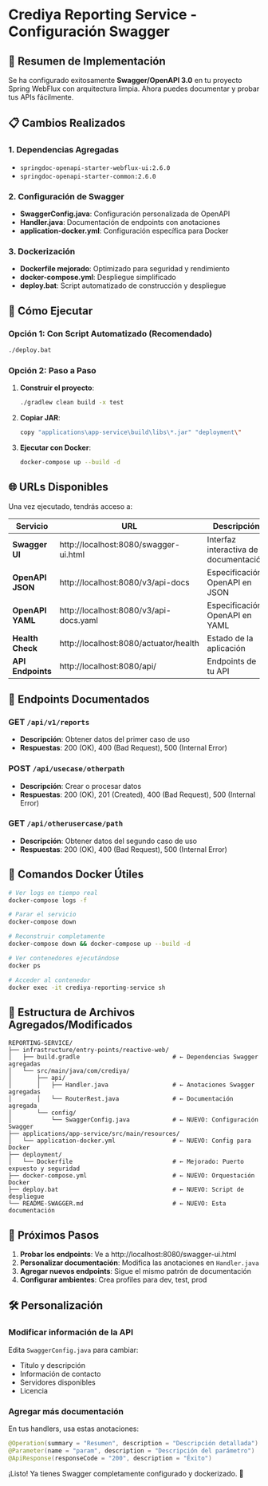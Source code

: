 # Crediya Reporting Service - Configuración Swagger

## 🚀 Resumen de Implementación

Se ha configurado exitosamente **Swagger/OpenAPI 3.0** en tu proyecto Spring WebFlux con arquitectura limpia. Ahora puedes documentar y probar tus APIs fácilmente.

## 📋 Cambios Realizados

### 1. Dependencias Agregadas
- `springdoc-openapi-starter-webflux-ui:2.6.0`
- `springdoc-openapi-starter-common:2.6.0`

### 2. Configuración de Swagger
- **SwaggerConfig.java**: Configuración personalizada de OpenAPI
- **Handler.java**: Documentación de endpoints con anotaciones
- **application-docker.yml**: Configuración específica para Docker

### 3. Dockerización
- **Dockerfile mejorado**: Optimizado para seguridad y rendimiento
- **docker-compose.yml**: Despliegue simplificado
- **deploy.bat**: Script automatizado de construcción y despliegue

## 🔧 Cómo Ejecutar

### Opción 1: Con Script Automatizado (Recomendado)
```bash
./deploy.bat
```

### Opción 2: Paso a Paso
1. **Construir el proyecto**:
   ```bash
   ./gradlew clean build -x test
   ```

2. **Copiar JAR**:
   ```bash
   copy "applications\app-service\build\libs\*.jar" "deployment\"
   ```

3. **Ejecutar con Docker**:
   ```bash
   docker-compose up --build -d
   ```

## 🌐 URLs Disponibles

Una vez ejecutado, tendrás acceso a:

| Servicio | URL | Descripción |
|----------|-----|-------------|
| **Swagger UI** | http://localhost:8080/swagger-ui.html | Interfaz interactiva de documentación |
| **OpenAPI JSON** | http://localhost:8080/v3/api-docs | Especificación OpenAPI en JSON |
| **OpenAPI YAML** | http://localhost:8080/v3/api-docs.yaml | Especificación OpenAPI en YAML |
| **Health Check** | http://localhost:8080/actuator/health | Estado de la aplicación |
| **API Endpoints** | http://localhost:8080/api/ | Endpoints de tu API |

## 📄 Endpoints Documentados

### GET `/api/v1/reports`
- **Descripción**: Obtener datos del primer caso de uso
- **Respuestas**: 200 (OK), 400 (Bad Request), 500 (Internal Error)

### POST `/api/usecase/otherpath`
- **Descripción**: Crear o procesar datos
- **Respuestas**: 200 (OK), 201 (Created), 400 (Bad Request), 500 (Internal Error)

### GET `/api/otherusercase/path`
- **Descripción**: Obtener datos del segundo caso de uso
- **Respuestas**: 200 (OK), 400 (Bad Request), 500 (Internal Error)

## 🐳 Comandos Docker Útiles

```bash
# Ver logs en tiempo real
docker-compose logs -f

# Parar el servicio
docker-compose down

# Reconstruir completamente
docker-compose down && docker-compose up --build -d

# Ver contenedores ejecutándose
docker ps

# Acceder al contenedor
docker exec -it crediya-reporting-service sh
```

## 📝 Estructura de Archivos Agregados/Modificados

```
REPORTING-SERVICE/
├── infrastructure/entry-points/reactive-web/
│   ├── build.gradle                          # ← Dependencias Swagger agregadas
│   └── src/main/java/com/crediya/
│       ├── api/
│       │   ├── Handler.java                  # ← Anotaciones Swagger agregadas
│       │   └── RouterRest.java               # ← Documentación agregada
│       └── config/
│           └── SwaggerConfig.java            # ← NUEVO: Configuración Swagger
├── applications/app-service/src/main/resources/
│   └── application-docker.yml                # ← NUEVO: Config para Docker
├── deployment/
│   └── Dockerfile                            # ← Mejorado: Puerto expuesto y seguridad
├── docker-compose.yml                        # ← NUEVO: Orquestación Docker
├── deploy.bat                                # ← NUEVO: Script de despliegue
└── README-SWAGGER.md                         # ← NUEVO: Esta documentación
```

## 🎯 Próximos Pasos

1. **Probar los endpoints**: Ve a http://localhost:8080/swagger-ui.html
2. **Personalizar documentación**: Modifica las anotaciones en `Handler.java`
3. **Agregar nuevos endpoints**: Sigue el mismo patrón de documentación
4. **Configurar ambientes**: Crea profiles para dev, test, prod

## 🛠️ Personalización

### Modificar información de la API
Edita `SwaggerConfig.java` para cambiar:
- Título y descripción
- Información de contacto
- Servidores disponibles
- Licencia

### Agregar más documentación
En tus handlers, usa estas anotaciones:
```java
@Operation(summary = "Resumen", description = "Descripción detallada")
@Parameter(name = "param", description = "Descripción del parámetro")
@ApiResponse(responseCode = "200", description = "Éxito")
```

¡Listo! Ya tienes Swagger completamente configurado y dockerizado. 🎉